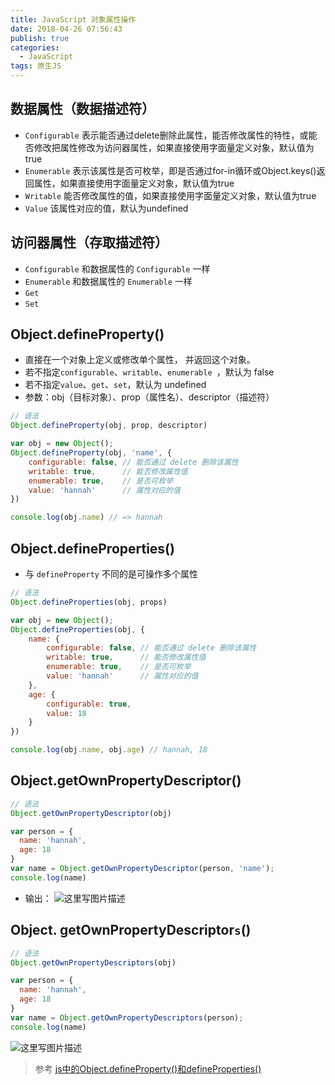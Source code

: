 ```yaml
---
title: JavaScript 对象属性操作
date: 2018-04-26 07:56:43
publish: true
categories:
  - JavaScript
tags: 原生JS
---
```


## 数据属性（数据描述符）

- `Configurable` 表示能否通过delete删除此属性，能否修改属性的特性，或能否修改把属性修改为访问器属性，如果直接使用字面量定义对象，默认值为true
- `Enumerable` 表示该属性是否可枚举，即是否通过for-in循环或Object.keys()返回属性，如果直接使用字面量定义对象，默认值为true
- `Writable` 能否修改属性的值，如果直接使用字面量定义对象，默认值为true
- `Value` 该属性对应的值，默认为undefined

## 访问器属性（存取描述符）

- `Configurable`  和数据属性的 `Configurable` 一样
- `Enumerable`  和数据属性的 `Enumerable` 一样
- `Get`
- `Set`

## Object.defineProperty()
- 直接在一个对象上定义或修改单个属性， 并返回这个对象。
- 若不指定`configurable`、`writable`、`enumerable `，默认为 false
- 若不指定`value`、`get`、`set`，默认为 undefined
- 参数：obj（目标对象）、prop（属性名）、descriptor（描述符）

```javascript
// 语法
Object.defineProperty(obj, prop, descriptor)

var obj = new Object();
Object.defineProperty(obj, 'name', {
    configurable: false, // 能否通过 delete 删除该属性
    writable: true,      // 能否修改属性值
    enumerable: true,    // 是否可枚举
    value: 'hannah'      // 属性对应的值
})

console.log(obj.name) // => hannah
```
## Object.defineProperties()
- 与 `defineProperty` 不同的是可操作多个属性
```javascript
// 语法
Object.defineProperties(obj, props)

var obj = new Object();
Object.defineProperties(obj, {
    name: {
        configurable: false, // 能否通过 delete 删除该属性
        writable: true,      // 能否修改属性值
        enumerable: true,    // 是否可枚举
        value: 'hannah'      // 属性对应的值
    },
    age: {
        configurable: true,
        value: 18
    }
})

console.log(obj.name, obj.age) // hannah, 18
```
## Object.getOwnPropertyDescriptor()
```javascript
// 语法
Object.getOwnPropertyDescriptor(obj)

var person = {
  name: 'hannah',
  age: 18
}
var name = Object.getOwnPropertyDescriptor(person, 'name');
console.log(name)
```
- 输出：
![这里写图片描述](https://wildye.cn/static/images/blog/b068a1d1/01.jpg)
## Object. getOwnPropertyDescriptor`s`()
```javascript
// 语法
Object.getOwnPropertyDescriptors(obj)

var person = {
  name: 'hannah',
  age: 18
}
var name = Object.getOwnPropertyDescriptors(person);
console.log(name)
```
![这里写图片描述](https://wildye.cn/static/images/blog/b068a1d1/02.jpg)

>参考
>[js中的Object.defineProperty()和defineProperties()](https://segmentfault.com/a/1190000011294519#articleHeader22)